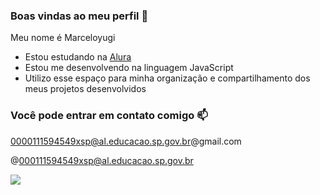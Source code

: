 ### Boas vindas ao meu perfil 💙

Meu nome é Marceloyugi

- Estou estudando na [Alura](https://www.alura.com.br)
- Estou me desenvolvendo na linguagem JavaScript
- Utilizo esse espaço para minha organização e compartilhamento dos meus projetos desenvolvidos

### Você pode entrar em contato comigo 📫

0000111594549xsp@al.educacao.sp.gov.br@gmail.com

@000111594549xsp@al.educacao.sp.gov.br

![](https://media1.tenor.com/m/sRvMGaqPzfEAAAAd/jujutsu-kaisen-itadori-yuji.gif)


